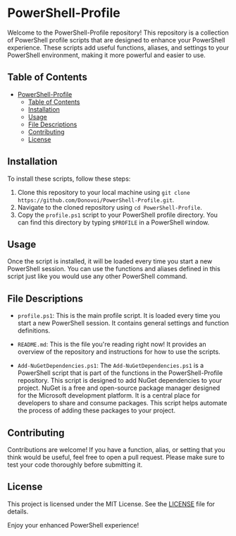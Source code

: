 # PowerShell-Profile

Welcome to the PowerShell-Profile repository! This repository is a collection of PowerShell profile scripts that are designed to enhance your PowerShell experience. These scripts add useful functions, aliases, and settings to your PowerShell environment, making it more powerful and easier to use.

## Table of Contents

- [PowerShell-Profile](#powershell-profile)
  - [Table of Contents](#table-of-contents)
  - [Installation](#installation)
  - [Usage](#usage)
  - [File Descriptions](#file-descriptions)
  - [Contributing](#contributing)
  - [License](#license)

## Installation

To install these scripts, follow these steps:

1. Clone this repository to your local machine using `git clone https://github.com/Donovoi/PowerShell-Profile.git`.
2. Navigate to the cloned repository using `cd PowerShell-Profile`.
3. Copy the `profile.ps1` script to your PowerShell profile directory. You can find this directory by typing `$PROFILE` in a PowerShell window.

## Usage

Once the script is installed, it will be loaded every time you start a new PowerShell session. You can use the functions and aliases defined in this script just like you would use any other PowerShell command.

## File Descriptions

- `profile.ps1`: This is the main profile script. It is loaded every time you start a new PowerShell session. It contains general settings and function definitions.

- `README.md`: This is the file you're reading right now! It provides an overview of the repository and instructions for how to use the scripts.

- `Add-NuGetDependencies.ps1`: The `Add-NuGetDependencies.ps1` is a PowerShell script that is part of the functions in the PowerShell-Profile repository. This script is designed to add NuGet dependencies to your project. NuGet is a free and open-source package manager designed for the Microsoft development platform. It is a central place for developers to share and consume packages. This script helps automate the process of adding these packages to your project.

## Contributing

Contributions are welcome! If you have a function, alias, or setting that you think would be useful, feel free to open a pull request. Please make sure to test your code thoroughly before submitting it.

## License

This project is licensed under the MIT License. See the [LICENSE](LICENSE) file for details.

Enjoy your enhanced PowerShell experience!

